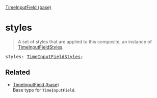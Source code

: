 [TimeInputField (base)](TimeInputField_base.md)

# styles

> A set of styles that are applied to this composite, an instance of [TimeInputFieldStyles](TimeInputFieldStyles.md).

<pre class="docgen_signature">styles: <a href="TimeInputFieldStyles.md">TimeInputFieldStyles</a>;</pre>

## Related

- [<!--{ref:type}-->TimeInputField (base)](TimeInputField_base.md) \
    Base type for `TimeInputField`.
